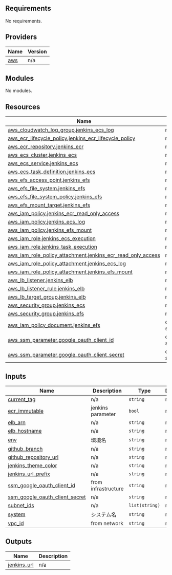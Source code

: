 <!-- BEGIN_TF_DOCS -->
## Requirements

No requirements.

## Providers

| Name | Version |
|------|---------|
| <a name="provider_aws"></a> [aws](#provider\_aws) | n/a |

## Modules

No modules.

## Resources

| Name | Type |
|------|------|
| [aws_cloudwatch_log_group.jenkins_ecs_log](https://registry.terraform.io/providers/hashicorp/aws/latest/docs/resources/cloudwatch_log_group) | resource |
| [aws_ecr_lifecycle_policy.jenkins_ecr_lifecycle_policy](https://registry.terraform.io/providers/hashicorp/aws/latest/docs/resources/ecr_lifecycle_policy) | resource |
| [aws_ecr_repository.jenkins_ecr](https://registry.terraform.io/providers/hashicorp/aws/latest/docs/resources/ecr_repository) | resource |
| [aws_ecs_cluster.jenkins_ecs](https://registry.terraform.io/providers/hashicorp/aws/latest/docs/resources/ecs_cluster) | resource |
| [aws_ecs_service.jenkins_ecs](https://registry.terraform.io/providers/hashicorp/aws/latest/docs/resources/ecs_service) | resource |
| [aws_ecs_task_definition.jenkins_ecs](https://registry.terraform.io/providers/hashicorp/aws/latest/docs/resources/ecs_task_definition) | resource |
| [aws_efs_access_point.jenkins_efs](https://registry.terraform.io/providers/hashicorp/aws/latest/docs/resources/efs_access_point) | resource |
| [aws_efs_file_system.jenkins_efs](https://registry.terraform.io/providers/hashicorp/aws/latest/docs/resources/efs_file_system) | resource |
| [aws_efs_file_system_policy.jenkins_efs](https://registry.terraform.io/providers/hashicorp/aws/latest/docs/resources/efs_file_system_policy) | resource |
| [aws_efs_mount_target.jenkins_efs](https://registry.terraform.io/providers/hashicorp/aws/latest/docs/resources/efs_mount_target) | resource |
| [aws_iam_policy.jenkins_ecr_read_only_access](https://registry.terraform.io/providers/hashicorp/aws/latest/docs/resources/iam_policy) | resource |
| [aws_iam_policy.jenkins_ecs_log](https://registry.terraform.io/providers/hashicorp/aws/latest/docs/resources/iam_policy) | resource |
| [aws_iam_policy.jenkins_efs_mount](https://registry.terraform.io/providers/hashicorp/aws/latest/docs/resources/iam_policy) | resource |
| [aws_iam_role.jenkins_ecs_execution](https://registry.terraform.io/providers/hashicorp/aws/latest/docs/resources/iam_role) | resource |
| [aws_iam_role.jenkins_task_execution](https://registry.terraform.io/providers/hashicorp/aws/latest/docs/resources/iam_role) | resource |
| [aws_iam_role_policy_attachment.jenkins_ecr_read_only_access](https://registry.terraform.io/providers/hashicorp/aws/latest/docs/resources/iam_role_policy_attachment) | resource |
| [aws_iam_role_policy_attachment.jenkins_ecs_log](https://registry.terraform.io/providers/hashicorp/aws/latest/docs/resources/iam_role_policy_attachment) | resource |
| [aws_iam_role_policy_attachment.jenkins_efs_mount](https://registry.terraform.io/providers/hashicorp/aws/latest/docs/resources/iam_role_policy_attachment) | resource |
| [aws_lb_listener.jenkins_elb](https://registry.terraform.io/providers/hashicorp/aws/latest/docs/resources/lb_listener) | resource |
| [aws_lb_listener_rule.jenkins_elb](https://registry.terraform.io/providers/hashicorp/aws/latest/docs/resources/lb_listener_rule) | resource |
| [aws_lb_target_group.jenkins_elb](https://registry.terraform.io/providers/hashicorp/aws/latest/docs/resources/lb_target_group) | resource |
| [aws_security_group.jenkins_ecs](https://registry.terraform.io/providers/hashicorp/aws/latest/docs/resources/security_group) | resource |
| [aws_security_group.jenkins_efs](https://registry.terraform.io/providers/hashicorp/aws/latest/docs/resources/security_group) | resource |
| [aws_iam_policy_document.jenkins_efs](https://registry.terraform.io/providers/hashicorp/aws/latest/docs/data-sources/iam_policy_document) | data source |
| [aws_ssm_parameter.google_oauth_client_id](https://registry.terraform.io/providers/hashicorp/aws/latest/docs/data-sources/ssm_parameter) | data source |
| [aws_ssm_parameter.google_oauth_client_secret](https://registry.terraform.io/providers/hashicorp/aws/latest/docs/data-sources/ssm_parameter) | data source |

## Inputs

| Name | Description | Type | Default | Required |
|------|-------------|------|---------|:--------:|
| <a name="input_current_tag"></a> [current\_tag](#input\_current\_tag) | n/a | `string` | n/a | yes |
| <a name="input_ecr_immutable"></a> [ecr\_immutable](#input\_ecr\_immutable) | jenkins parameter | `bool` | n/a | yes |
| <a name="input_elb_arn"></a> [elb\_arn](#input\_elb\_arn) | n/a | `string` | n/a | yes |
| <a name="input_elb_hostname"></a> [elb\_hostname](#input\_elb\_hostname) | n/a | `string` | n/a | yes |
| <a name="input_env"></a> [env](#input\_env) | 環境名 | `string` | n/a | yes |
| <a name="input_github_branch"></a> [github\_branch](#input\_github\_branch) | n/a | `string` | n/a | yes |
| <a name="input_github_repository_url"></a> [github\_repository\_url](#input\_github\_repository\_url) | n/a | `string` | n/a | yes |
| <a name="input_jenkins_theme_color"></a> [jenkins\_theme\_color](#input\_jenkins\_theme\_color) | n/a | `string` | n/a | yes |
| <a name="input_jenkins_url_prefix"></a> [jenkins\_url\_prefix](#input\_jenkins\_url\_prefix) | n/a | `string` | n/a | yes |
| <a name="input_ssm_google_oauth_client_id"></a> [ssm\_google\_oauth\_client\_id](#input\_ssm\_google\_oauth\_client\_id) | from infrastructure | `string` | n/a | yes |
| <a name="input_ssm_google_oauth_client_secret"></a> [ssm\_google\_oauth\_client\_secret](#input\_ssm\_google\_oauth\_client\_secret) | n/a | `string` | n/a | yes |
| <a name="input_subnet_ids"></a> [subnet\_ids](#input\_subnet\_ids) | n/a | `list(string)` | n/a | yes |
| <a name="input_system"></a> [system](#input\_system) | システム名 | `string` | n/a | yes |
| <a name="input_vpc_id"></a> [vpc\_id](#input\_vpc\_id) | from network | `string` | n/a | yes |

## Outputs

| Name | Description |
|------|-------------|
| <a name="output_jenkins_url"></a> [jenkins\_url](#output\_jenkins\_url) | n/a |
<!-- END_TF_DOCS -->